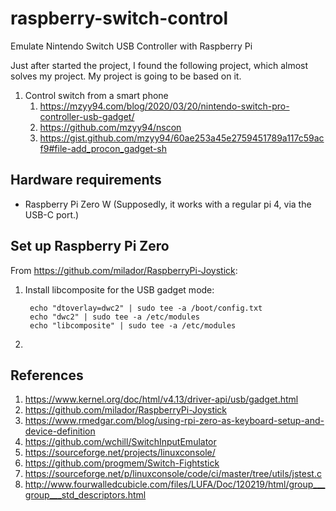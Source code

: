 # raspberry-switch-control
Emulate Nintendo Switch USB Controller with Raspberry Pi

Just after started the project, I found the following project, which almost solves my project. My project is going to be based on it.

1. Control switch from a smart phone
    1. https://mzyy94.com/blog/2020/03/20/nintendo-switch-pro-controller-usb-gadget/
    1. https://github.com/mzyy94/nscon
    1. https://gist.github.com/mzyy94/60ae253a45e2759451789a117c59acf9#file-add_procon_gadget-sh


## Hardware requirements
* Raspberry Pi Zero W (Supposedly, it works with a regular pi 4, via the USB-C port.)

## Set up Raspberry Pi Zero
From <https://github.com/milador/RaspberryPi-Joystick>:

1. Install libcomposite for the USB gadget mode:

        echo "dtoverlay=dwc2" | sudo tee -a /boot/config.txt
        echo "dwc2" | sudo tee -a /etc/modules
        echo "libcomposite" | sudo tee -a /etc/modules
1. 




## References
1. <https://www.kernel.org/doc/html/v4.13/driver-api/usb/gadget.html>
1. <https://github.com/milador/RaspberryPi-Joystick>
1. <https://www.rmedgar.com/blog/using-rpi-zero-as-keyboard-setup-and-device-definition>
1. <https://github.com/wchill/SwitchInputEmulator>
1. <https://sourceforge.net/projects/linuxconsole/>
1. <https://github.com/progmem/Switch-Fightstick>
1. <https://sourceforge.net/p/linuxconsole/code/ci/master/tree/utils/jstest.c>
1. <http://www.fourwalledcubicle.com/files/LUFA/Doc/120219/html/group___group___std_descriptors.html>

